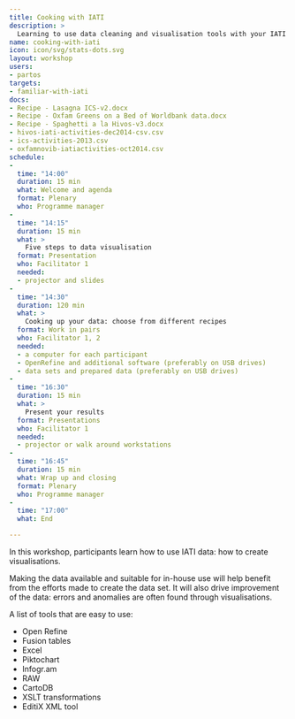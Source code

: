 ```yaml
---
title: Cooking with IATI
description: >
  Learning to use data cleaning and visualisation tools with your IATI data.
name: cooking-with-iati
icon: icon/svg/stats-dots.svg
layout: workshop
users:
- partos
targets:
- familiar-with-iati
docs:
- Recipe - Lasagna ICS-v2.docx
- Recipe - Oxfam Greens on a Bed of Worldbank data.docx
- Recipe - Spaghetti a la Hivos-v3.docx
- hivos-iati-activities-dec2014-csv.csv
- ics-activities-2013.csv
- oxfamnovib-iatiactivities-oct2014.csv
schedule:
-
  time: "14:00"
  duration: 15 min
  what: Welcome and agenda
  format: Plenary
  who: Programme manager
-
  time: "14:15"
  duration: 15 min
  what: >
    Five steps to data visualisation
  format: Presentation
  who: Facilitator 1
  needed:
  - projector and slides
-
  time: "14:30"
  duration: 120 min
  what: >
    Cooking up your data: choose from different recipes
  format: Work in pairs
  who: Facilitator 1, 2
  needed:
  - a computer for each participant
  - OpenRefine and additional software (preferably on USB drives)
  - data sets and prepared data (preferably on USB drives)
-
  time: "16:30"
  duration: 15 min
  what: >
    Present your results
  format: Presentations
  who: Facilitator 1
  needed:
  - projector or walk around workstations
-
  time: "16:45"
  duration: 15 min
  what: Wrap up and closing
  format: Plenary
  who: Programme manager
-
  time: "17:00"
  what: End

---
```


In this workshop, participants learn how to use IATI data: how to create visualisations.

Making the data available and suitable for in-house use will help benefit from the efforts made to create the data set. It will also drive improvement of the data: errors and anomalies are often found through visualisations.

A list of tools that are easy to use:

-   Open Refine
-   Fusion tables
-   Excel
-   Piktochart
-   Infogr.am
-   RAW
-   CartoDB
-   XSLT transformations
-   EditiX XML tool
